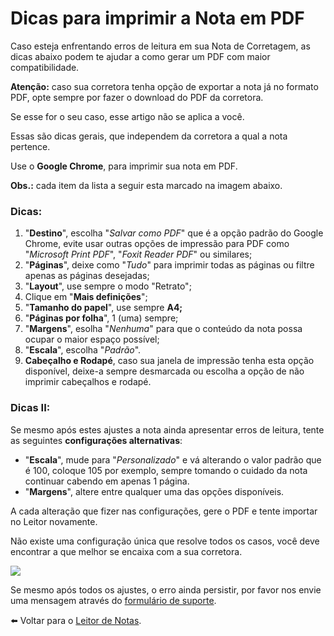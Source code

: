 # Dicas para imprimir a Nota em PDF

Caso esteja enfrentando erros de leitura em sua Nota de Corretagem, as dicas abaixo podem te ajudar a como gerar um PDF com maior compatibilidade.

**Atenção:** caso sua corretora tenha opção de exportar a nota já no formato PDF, opte sempre por fazer o download do PDF da corretora.

Se esse for o seu caso, esse artigo não se aplica a você.

Essas são dicas gerais, que independem da corretora a qual a nota pertence.

Use o **Google Chrome**, para imprimir sua nota em PDF.

**Obs.:** cada item da lista a seguir esta marcado na imagem abaixo.

### Dicas:

1. "**Destino**", escolha "_Salvar como PDF_" que é a opção padrão do Google Chrome, evite usar outras opções de impressão para PDF como "_Microsoft Print PDF_", "_Foxit Reader PDF_" ou similares;
2. "**Páginas**", deixe como "_Tudo_" para imprimir todas as páginas ou filtre apenas as páginas desejadas;
3. "**Layout**", use sempre o modo "Retrato";
4. Clique em "**Mais definições**";
5. "**Tamanho do papel**", use sempre **A4;**
6. "**Páginas por folha**", 1 (uma) sempre;
7. "**Margens**", esolha "_Nenhuma_" para que o conteúdo da nota possa ocupar o maior espaço possível;
8. "**Escala**", escolha "_Padrão_".
9. **Cabeçalho e Rodapé**, caso sua janela de impressão tenha esta opção disponível, deixe-a sempre desmarcada ou escolha a opção de não imprimir cabeçalhos e rodapé.

### Dicas II:

Se mesmo após estes ajustes a nota ainda apresentar erros de leitura, tente as seguintes **configurações alternativas**:

* "**Escala**", mude para "_Personalizado_" e vá alterando o valor padrão que é 100, coloque 105 por exemplo, sempre tomando o cuidado da nota continuar cabendo em apenas 1 página.
* "**Margens**", altere entre qualquer uma das opções disponíveis.

A cada alteração que fizer nas configurações, gere o PDF e tente importar no Leitor novamente.

Não existe uma configuração única que resolve todos os casos, você deve encontrar a que melhor se encaixa com a sua corretora.

![](https://s3-eu-west-1.amazonaws.com/blackhole.customerly.io/attachments/froala/images/7ab14171ee7ab07e1a8af0d979fc63f8.png)

Se mesmo após todos os ajustes, o erro ainda persistir, por favor nos envie uma mensagem através do [formulário de suporte](https://leitordenotas.com.br/suporte.html).&#x20;

⬅️ Voltar para o [Leitor de Notas](https://leitordenotas.com.br/).

